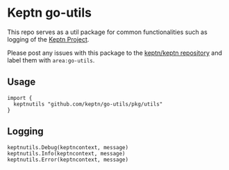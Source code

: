 # Keptn go-utils

This repo serves as a util package for common functionalities such as logging of the [Keptn Project](https://github.com/keptn).

Please post any issues with this package to the [keptn/keptn repository](https://github.com/keptn/keptn/issues) and label them with `area:go-utils`.

## Usage

```
import {
  keptnutils "github.com/keptn/go-utils/pkg/utils"
}

```

## Logging

```
keptnutils.Debug(keptncontext, message)
keptnutils.Info(keptncontext, message)
keptnutils.Error(keptncontext, message)
```


